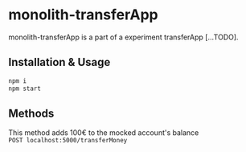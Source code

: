 # monolith-transferApp
monolith-transferApp is a part of a experiment transferApp [...TODO].

## Installation & Usage
```bash
npm i
npm start 
```
## 

## Methods
  This method adds 100€ to the mocked account's balance  
  `POST localhost:5000/transferMoney` 

